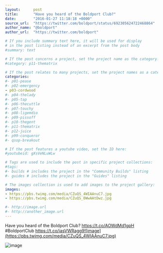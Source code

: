 ```yaml
---
layout:      post
title:       "Have you heard of the Boldport Club?"
date:        "2016-01-27 11:18:18 +0000"
source_url:  "https://twitter.com/boldport/status/692305624722468864"
author_name: "@boldport"
author_url:  "https://twitter.com/boldport"

# If you include summary text here, it will be used for display
# in the post listing instead of an excerpt from the post body
#summary: text

# If the post concerns a project, set the project name as the category:
#category: p11-thematrix

# If the post relates to many projects, set the project names as a categories array:
categories:
#- p01-pease
#- p02-emergency
- p03-cordwood
#- p04-thelady
#- p05-tap
#- p06-thecuttle
#- p07-touchy
#- p08-ligemdio
#- p09-pissoff
#- p10-thegent
#- p11-thematrix
#- p12-juice
#- p99-conqueror
#- qsop-breakout

# If the post features a youtube video, set the ID here:
#youtubeid: gXsVeNLuWLw

# Tags are used to include the post in specific project collections:
#tags:
#- builds # includes the project in the "Community Builds" listing
#- guides # includes the project in the "Guides" listing

# The images collection is used to add images to the project gallery:
images:
- https://pbs.twimg.com/media/CZuQS_4WIAAnuC7.jpg
- https://pbs.twimg.com/media/CZuQS_0WwAAtDwz.jpg

#- http://image.url
#- http://another_image.url
---
```


Have you heard of the Boldport Club? https://t.co/AOWdMd1gpH #BoldportClub https://t.co/iasVWRagg9![image](https://pbs.twimg.com/media/CZuQS_4WIAAnuC7.jpg)

![image](https://pbs.twimg.com/media/CZuQS_0WwAAtDwz.jpg)


